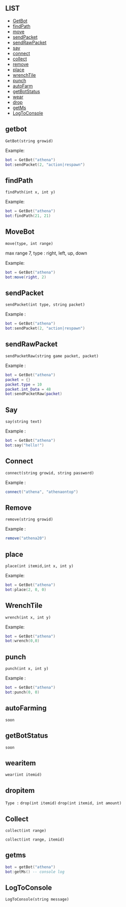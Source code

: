 ## LIST
* [GetBot](#getbot)
* [findPath](#findpath)
* [move](#movebot)
* [sendPacket](#sendpacket)
* [sendRawPacket](#sendrawpacket)
* [say](#say)
* [connect](#connect)
* [collect](#collect)
* [remove](#remove)
* [place](#placetile)
* [wrenchTile](#wrench)
* [punch](#punchtile)
* [autoFarm](#autofarming)
* [getBotStatus](#getstatus)
* [wear](#wearitem)
* [drop](#dropitem)
* [getMs](#getms)
* [LogToConsole](#logtoconsole)

## getbot
`GetBot(string growid)`

Example:
```lua
bot = GetBot("athena")
bot:sendPacket(2, "action|respawn")
```

## findPath
`findPath(int x, int y)`

Example:
```lua
bot = GetBot("athena")
bot:findPath(21, 21)
```


## MoveBot
`move(type, int range)`

max range 7, type : right, left, up, down

Example:
```lua
bot = GetBot("athena")
bot:move(right, 2)
```


## sendPacket
`sendPacket(int type, string packet)`

Example :
```lua
bot = GetBot("athena")
bot:sendPacket(2, "action|respawn")
```


## sendRawPacket
`sendPacketRaw(string game packet, packet)`

Example : 
```lua
bot = GetBot("athena")
packet = {}
packet.type = 10
packet.int_Data = 48
bot:sendPacketRaw(packet)
```


## Say
`say(string text)`

Example :
```lua
bot = GetBot("athena")
bot:say("hello!")
```

## Connect
`connect(string growid, string password)`

Example :
```lua
connect("athena", "athenaontop")
```


## Remove
`remove(string growid)`

Example : 
```lua
remove("athena20")
```


## place
`place(int itemid,int x, int y)`

Example:
```lua
bot = GetBot("athena")
bot:place(2, 0, 0)
```


## WrenchTile
`wrench(int x, int y)`

Example:
```lua
bot = GetBot("athena")
bot:wrench(0,0)
```

## punch
`punch(int x, int y)`

Example : 
```lua
bot = GetBot("athena")
bot:punch(0, 0)
```

## autoFarming
`soon`


## getBotStatus
`soon`


## wearitem
`wear(int itemid)`

## dropitem
`Type :`
`drop(int itemid)`
`drop(int itemid, int amount)`


## Collect
`collect(int range)`



`collect(int range, itemid)`



## getms
```lua
bot = getBot("athena")
bot:getMs() -- console log
```



## LogToConsole
`LogToConsole(string message)`






